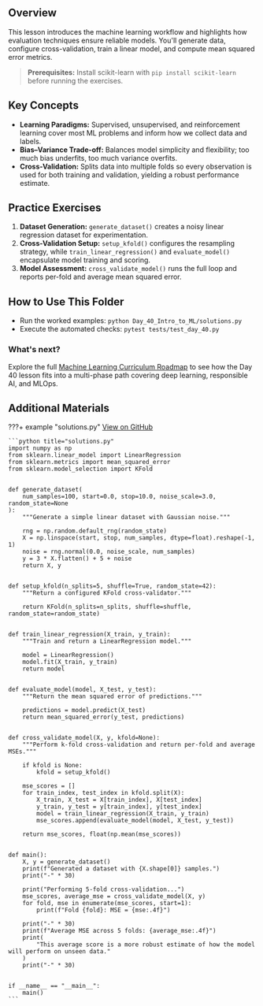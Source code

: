 ## Overview

This lesson introduces the machine learning workflow and highlights how evaluation techniques ensure reliable models. You'll generate data, configure cross-validation, train a linear model, and compute mean squared error metrics.

> **Prerequisites:** Install scikit-learn with `pip install scikit-learn` before running the exercises.

## Key Concepts

- **Learning Paradigms:** Supervised, unsupervised, and reinforcement learning cover most ML problems and inform how we collect data and labels.
- **Bias–Variance Trade-off:** Balances model simplicity and flexibility; too much bias underfits, too much variance overfits.
- **Cross-Validation:** Splits data into multiple folds so every observation is used for both training and validation, yielding a robust performance estimate.

## Practice Exercises

1. **Dataset Generation:** `generate_dataset()` creates a noisy linear regression dataset for experimentation.
1. **Cross-Validation Setup:** `setup_kfold()` configures the resampling strategy, while `train_linear_regression()` and `evaluate_model()` encapsulate model training and scoring.
1. **Model Assessment:** `cross_validate_model()` runs the full loop and reports per-fold and average mean squared error.

## How to Use This Folder

- Run the worked examples: `python Day_40_Intro_to_ML/solutions.py`
- Execute the automated checks: `pytest tests/test_day_40.py`

### What's next?

Explore the full [Machine Learning Curriculum Roadmap](https://github.com/saint2706/Coding-For-MBA/blob/main/docs/ml_curriculum.md) to see how the Day 40 lesson fits into a multi-phase path covering deep learning, responsible AI, and MLOps.

## Additional Materials

???+ example "solutions.py"
[View on GitHub](https://github.com/saint2706/Coding-For-MBA/blob/main/Day_40_Intro_to_ML/solutions.py)

````
```python title="solutions.py"
import numpy as np
from sklearn.linear_model import LinearRegression
from sklearn.metrics import mean_squared_error
from sklearn.model_selection import KFold


def generate_dataset(
    num_samples=100, start=0.0, stop=10.0, noise_scale=3.0, random_state=None
):
    """Generate a simple linear dataset with Gaussian noise."""

    rng = np.random.default_rng(random_state)
    X = np.linspace(start, stop, num_samples, dtype=float).reshape(-1, 1)
    noise = rng.normal(0.0, noise_scale, num_samples)
    y = 3 * X.flatten() + 5 + noise
    return X, y


def setup_kfold(n_splits=5, shuffle=True, random_state=42):
    """Return a configured KFold cross-validator."""

    return KFold(n_splits=n_splits, shuffle=shuffle, random_state=random_state)


def train_linear_regression(X_train, y_train):
    """Train and return a LinearRegression model."""

    model = LinearRegression()
    model.fit(X_train, y_train)
    return model


def evaluate_model(model, X_test, y_test):
    """Return the mean squared error of predictions."""

    predictions = model.predict(X_test)
    return mean_squared_error(y_test, predictions)


def cross_validate_model(X, y, kfold=None):
    """Perform k-fold cross-validation and return per-fold and average MSEs."""

    if kfold is None:
        kfold = setup_kfold()

    mse_scores = []
    for train_index, test_index in kfold.split(X):
        X_train, X_test = X[train_index], X[test_index]
        y_train, y_test = y[train_index], y[test_index]
        model = train_linear_regression(X_train, y_train)
        mse_scores.append(evaluate_model(model, X_test, y_test))

    return mse_scores, float(np.mean(mse_scores))


def main():
    X, y = generate_dataset()
    print(f"Generated a dataset with {X.shape[0]} samples.")
    print("-" * 30)

    print("Performing 5-fold cross-validation...")
    mse_scores, average_mse = cross_validate_model(X, y)
    for fold, mse in enumerate(mse_scores, start=1):
        print(f"Fold {fold}: MSE = {mse:.4f}")

    print("-" * 30)
    print(f"Average MSE across 5 folds: {average_mse:.4f}")
    print(
        "This average score is a more robust estimate of how the model will perform on unseen data."
    )
    print("-" * 30)


if __name__ == "__main__":
    main()
```
````

